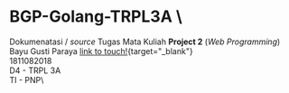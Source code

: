 # BGP-Golang-TRPL3A \

Dokumenatasi / *source* Tugas Mata Kuliah **Project 2** (*Web Programming*)\
Bayu Gusti Paraya [link to touch!](http://itsbabay.xyz/){target="_blank"}\
1811082018\
D4 - TRPL 3A\
TI - PNP\
